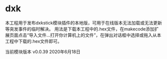 # dxk
本工程用于发布dxkstick模块插件的本地版，可用于在线版本无法加载或无法更新等突发事件的临时解决。
用法是下载本工程中的.hex文件，在makecode添加扩展页面点击“导入文件...打开你计算机上的文件”，在弹出对话框中选择或拖入从本工程中下载的.hex文件即可。

当前模块版本 v0.0.39
2020年6月18日
